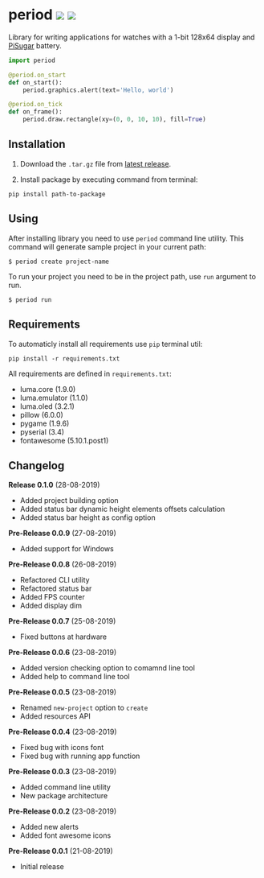 # period ![](https://img.shields.io/github/languages/code-size/breitburg/period) ![](https://img.shields.io/github/v/release/breitburg/period?include_prereleases)

Library for writing applications for watches with a 1-bit 128x64 display and [PiSugar](https://github.com/PiSugar/PiSugar) battery.

```python
import period

@period.on_start
def on_start():
    period.graphics.alert(text='Hello, world')

@period.on_tick
def on_frame():
    period.draw.rectangle(xy=(0, 0, 10, 10), fill=True)
```

## Installation

1. Download the `.tar.gz` file from [latest release](/releases/latest).

2. Install package by executing command from terminal:

```console
pip install path-to-package
```

## Using

After installing library you need to use `period` command line utility. This command will generate sample project in your current path:

```console
$ period create project-name
```

To run your project you need to be in the project path, use `run` argument to run.

```console
$ period run
```

## Requirements

To automaticly install all requirements use `pip` terminal util:

```console
pip install -r requirements.txt
```

All requirements are defined in `requirements.txt`:

- luma.core (1.9.0)
- luma.emulator (1.1.0)
- luma.oled (3.2.1)
- pillow (6.0.0)
- pygame (1.9.6)
- pyserial (3.4)
- fontawesome (5.10.1.post1)

## Changelog

**Release 0.1.0** (28-08-2019)
- Added project building option
- Added status bar dynamic height elements offsets calculation
- Added status bar height as config option

**Pre-Release 0.0.9** (27-08-2019)
- Added support for Windows

**Pre-Release 0.0.8** (26-08-2019)
- Refactored CLI utility
- Refactored status bar
- Added FPS counter
- Added display dim

**Pre-Release 0.0.7** (25-08-2019)
- Fixed buttons at hardware

**Pre-Release 0.0.6** (23-08-2019)
- Added version checking option to comamnd line tool
- Added help to command line tool

**Pre-Release 0.0.5** (23-08-2019)
- Renamed `new-project` option to `create`
- Added resources API

**Pre-Release 0.0.4** (23-08-2019)
- Fixed bug with icons font
- Fixed bug with running app function

**Pre-Release 0.0.3** (23-08-2019)
- Added command line utility
- New package architecture

**Pre-Release 0.0.2** (23-08-2019)
- Added new alerts
- Added font awesome icons

**Pre-Release 0.0.1** (21-08-2019)
- Initial release
